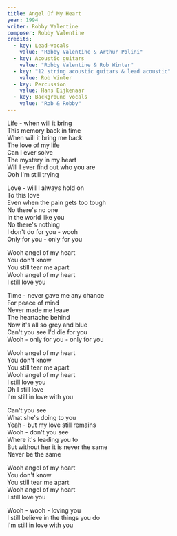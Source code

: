 ```yaml
---
title: Angel Of My Heart
year: 1994
writer: Robby Valentine
composer: Robby Valentine
credits:
  - key: Lead-vocals
    value: "Robby Valentine & Arthur Polini"
  - key: Acoustic guitars
    value: "Robby Valentine & Rob Winter"
  - key: "12 string acoustic guitars & lead acoustic"
    value: Rob Winter
  - key: Percussion
    value: Hans Eijkenaar
  - key: Background vocals
    value: "Rob & Robby"
---
```


<p>Life - when will it bring<br />
This memory back in time<br />
When will it bring me back<br />
The love of my life<br />
Can I ever solve<br />
The mystery in my heart<br />
Will I ever find out who you are<br />
Ooh I'm still trying</p>

<p>Love - will I always hold on<br />
To this love<br />
Even when the pain gets too tough<br />
No there's no one<br />
In the world like you<br />
No there's nothing<br />
I don't do for you - wooh<br />
Only for you - only for you</p>

<p>Wooh angel of my heart<br />
You don't know<br />
You still tear me apart<br />
Wooh angel of my heart<br />
I still love you</p>

<p>Time - never gave me any chance<br />
For peace of mind<br />
Never made me leave<br />
The heartache behind<br />
Now it's all so grey and blue<br />
Can't you see I'd die for you<br />
Wooh - only for you - only for you</p>

<p>Wooh angel of my heart<br />
You don't know<br />
You still tear me apart<br />
Wooh angel of my heart<br />
I still love you<br />
Oh I still love<br />
I'm still in love with you</p>

<p>Can't you see<br />
What she's doing to you<br />
Yeah - but my love still remains<br />
Wooh - don't you see<br />
Where it's leading you to<br />
But without her it is never the same<br />
Never be the same</p>

<p>Wooh angel of my heart<br />
You don't know<br />
You still tear me apart<br />
Wooh angel of my heart<br />
I still love you</p>

<p>Wooh - wooh - loving you<br />
I still believe in the things you do<br />
I'm still in love with you</p>